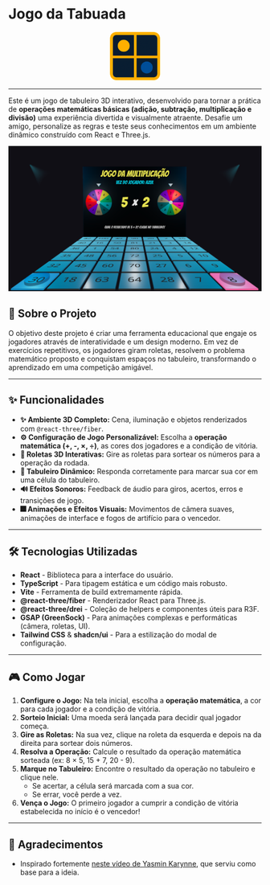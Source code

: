 # Jogo da Tabuada

<div align="center">
  <img src="./public/icon.png" alt="Logo do Jogo da Tabuada" width="100px" />
</div>

---

Este é um jogo de tabuleiro 3D interativo, desenvolvido para tornar a prática de **operações matemáticas básicas (adição, subtração, multiplicação e divisão)** uma experiência divertida e visualmente atraente. Desafie um amigo, personalize as regras e teste seus conhecimentos em um ambiente dinâmico construído com React e Three.js.

<div align="center">
  <img src="./public/screenshot.png" alt="Screenshot do Jogo" />
</div>

## 🚀 Sobre o Projeto

O objetivo deste projeto é criar uma ferramenta educacional que engaje os jogadores através de interatividade e um design moderno. Em vez de exercícios repetitivos, os jogadores giram roletas, resolvem o problema matemático proposto e conquistam espaços no tabuleiro, transformando o aprendizado em uma competição amigável.

---

## ✨ Funcionalidades

- **✨ Ambiente 3D Completo:** Cena, iluminação e objetos renderizados com `@react-three/fiber`.
- **⚙️ Configuração de Jogo Personalizável:** Escolha a **operação matemática (+, -, ×, ÷)**, as cores dos jogadores e a condição de vitória.
- **🎡 Roletas 3D Interativas:** Gire as roletas para sortear os números para a operação da rodada.
- **🎲 Tabuleiro Dinâmico:** Responda corretamente para marcar sua cor em uma célula do tabuleiro.
- **🔊 Efeitos Sonoros:** Feedback de áudio para giros, acertos, erros e transições de jogo.
- **🎆 Animações e Efeitos Visuais:** Movimentos de câmera suaves, animações de interface e fogos de artifício para o vencedor.

---

## 🛠️ Tecnologias Utilizadas

- **React** - Biblioteca para a interface do usuário.
- **TypeScript** - Para tipagem estática e um código mais robusto.
- **Vite** - Ferramenta de build extremamente rápida.
- **@react-three/fiber** - Renderizador React para Three.js.
- **@react-three/drei** - Coleção de helpers e componentes úteis para R3F.
- **GSAP (GreenSock)** - Para animações complexas e performáticas (câmera, roletas, UI).
- **Tailwind CSS** & **shadcn/ui** - Para a estilização do modal de configuração.

---

## 🎮 Como Jogar

1.  **Configure o Jogo:** Na tela inicial, escolha a **operação matemática**, a cor para cada jogador e a condição de vitória.
2.  **Sorteio Inicial:** Uma moeda será lançada para decidir qual jogador começa.
3.  **Gire as Roletas:** Na sua vez, clique na roleta da esquerda e depois na da direita para sortear dois números.
4.  **Resolva a Operação:** Calcule o resultado da operação matemática sorteada (ex: 8 × 5, 15 + 7, 20 - 9).
5.  **Marque no Tabuleiro:** Encontre o resultado da operação no tabuleiro e clique nele.
    - Se acertar, a célula será marcada com a sua cor.
    - Se errar, você perde a vez.
6.  **Vença o Jogo:** O primeiro jogador a cumprir a condição de vitória estabelecida no início é o vencedor!

---

## 🙏 Agradecimentos

- Inspirado fortemente [neste vídeo de Yasmin Karynne](https://www.youtube.com/watch?v=lI7CmidViXU), que serviu como base para a ideia.

